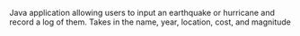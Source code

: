 Java application allowing users to input an earthquake or hurricane and record a log of them. Takes in the name, year, location, cost, and magnitude
